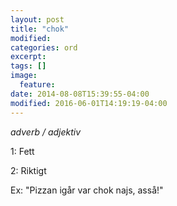 ```yaml
---
layout: post
title: "chok"
modified:
categories: ord
excerpt:
tags: []
image:
  feature:
date: 2014-08-08T15:39:55-04:00
modified: 2016-06-01T14:19:19-04:00
---
```


*adverb / adjektiv*

1: Fett

2: Riktigt

Ex: "Pizzan igår var chok najs, asså!"

